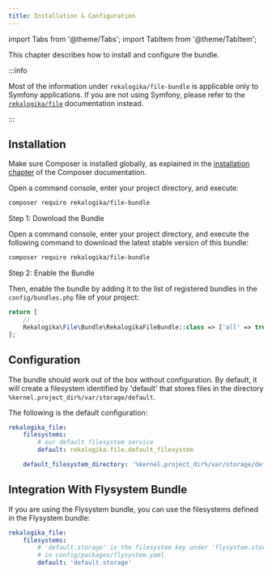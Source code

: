 ```yaml
---
title: Installation & Configuration
---
```


import Tabs from '@theme/Tabs';
import TabItem from '@theme/TabItem';

This chapter describes how to install and configure the bundle.

:::info

Most of the information under `rekalogika/file-bundle` is applicable only to
Symfony applications. If you are not using Symfony, please refer to the
[`rekalogika/file`](../file/01-installation.md) documentation instead.

:::

## Installation

Make sure Composer is installed globally, as explained in the
[installation chapter](https://getcomposer.org/doc/00-intro.md)
of the Composer documentation.

<Tabs>
<TabItem value="flex" label="With Symfony Flex">

Open a command console, enter your project directory, and execute:

```bash
composer require rekalogika/file-bundle
```
</TabItem>

<TabItem value="noflex" label="Without Symfony Flex">

Step 1: Download the Bundle

Open a command console, enter your project directory, and execute the
following command to download the latest stable version of this bundle:

```bash
composer require rekalogika/file-bundle
```

Step 2: Enable the Bundle

Then, enable the bundle by adding it to the list of registered bundles
in the `config/bundles.php` file of your project:

```php title=config/bundles.php
return [
    // ...
    Rekalogika\File\Bundle\RekalogikaFileBundle::class => ['all' => true],
];
```
</TabItem>
</Tabs>

## Configuration

The bundle should work out of the box without configuration. By default, it will
create a filesystem identified by 'default' that stores files in the directory
`%kernel.project_dir%/var/storage/default`.

The following is the default configuration:

```yaml title=config/packages/rekalogika_file.yaml
rekalogika_file:
    filesystems:
        # our default filesystem service
        default: rekalogika.file.default_filesystem

    default_filesystem_directory: '%kernel.project_dir%/var/storage/default'
```

## Integration With Flysystem Bundle

If you are using the Flysystem bundle, you can use the filesystems defined in
the Flysystem bundle:

```yaml title=config/packages/rekalogika_file.yaml
rekalogika_file:
    filesystems:
        # 'default.storage' is the filesystem key under 'flysystem.storages'
        # in config/packages/flysystem.yaml
        default: 'default.storage'
```